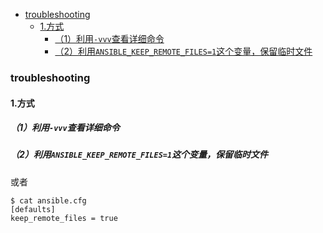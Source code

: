 
<!-- @import "[TOC]" {cmd="toc" depthFrom=1 depthTo=6 orderedList=false} -->
<!-- code_chunk_output -->

- [troubleshooting](#troubleshooting)
  - [1.方式](#1方式)
    - [（1）利用`-vvv`查看详细命令](#1利用-vvv查看详细命令)
    - [（2）利用`ANSIBLE_KEEP_REMOTE_FILES=1`这个变量，保留临时文件](#2利用ansible_keep_remote_files1这个变量保留临时文件)

<!-- /code_chunk_output -->

### troubleshooting

#### 1.方式

##### （1）利用`-vvv`查看详细命令

##### （2）利用`ANSIBLE_KEEP_REMOTE_FILES=1`这个变量，保留临时文件

或者
```shell
$ cat ansible.cfg
[defaults]
keep_remote_files = true
```
